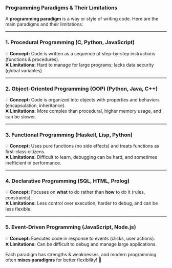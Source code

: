### **Programming Paradigms & Their Limitations**  

A **programming paradigm** is a way or style of writing code. Here are the main paradigms and their limitations:  

---

### **1. Procedural Programming** (C, Python, JavaScript)  
💡 **Concept:** Code is written as a sequence of step-by-step instructions (functions & procedures).  
❌ **Limitations:** Hard to manage for large programs; lacks data security (global variables).  

---

### **2. Object-Oriented Programming (OOP)** (Python, Java, C++)  
💡 **Concept:** Code is organized into objects with properties and behaviors (encapsulation, inheritance).  
❌ **Limitations:** More complex than procedural, higher memory usage, and can be slower.  

---

### **3. Functional Programming** (Haskell, Lisp, Python)  
💡 **Concept:** Uses pure functions (no side effects) and treats functions as first-class citizens.  
❌ **Limitations:** Difficult to learn, debugging can be hard, and sometimes inefficient in performance.  

---

### **4. Declarative Programming** (SQL, HTML, Prolog)  
💡 **Concept:** Focuses on **what** to do rather than **how** to do it (rules, constraints).  
❌ **Limitations:** Less control over execution, harder to debug, and can be less flexible.  

---

### **5. Event-Driven Programming** (JavaScript, Node.js)  
💡 **Concept:** Executes code in response to events (clicks, user actions).  
❌ **Limitations:** Can be difficult to debug and manage large applications.  

Each paradigm has strengths & weaknesses, and modern programming often **mixes paradigms** for better flexibility! 🚀
